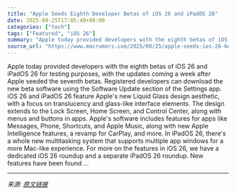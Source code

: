 ```yaml
---
title: "Apple Seeds Eighth Developer Betas of iOS 26 and iPadOS 26"
date: 2025-08-25T17:05:40+08:00
categories: ["tech"]
tags: ["Featured", "iOS 26"]
summary: "Apple today provided developers with the eighth betas of iOS 26 and iPadOS 26 for testing purposes, with the updates coming a week after Apple seeded the seventh betas. Registered developers can downl"
source_url: "https://www.macrumors.com/2025/08/25/apple-seeds-ios-26-beta-8/"
---
```


Apple today provided developers with the eighth betas of iOS 26 and iPadOS 26 for testing purposes, with the updates coming a week after Apple seeded the seventh betas. Registered developers can download the new beta software using the Software Update section of the Settings app. &zwnj;iOS 26&zwnj; and &zwnj;iPadOS 26&zwnj; feature Apple's new Liquid Glass design aesthetic, with a focus on translucency and glass-like interface elements. The design extends to the Lock Screen, Home Screen, and Control Center, along with menus and buttons in apps. Apple's software includes features for apps like Messages, Phone, Shortcuts, and Apple Music, along with new Apple Intelligence features, a revamp for CarPlay, and more. In &zwnj;iPadOS 26&zwnj;, there's a whole new multitasking system that supports multiple app windows for a more Mac-like experience. For more on the features in &zwnj;iOS 26&zwnj;, we have a dedicated iOS 26 roundup and a separate iPadOS 26 roundup. New features have been found ...

---

*来源: [原文链接](https://www.macrumors.com/2025/08/25/apple-seeds-ios-26-beta-8/)*

